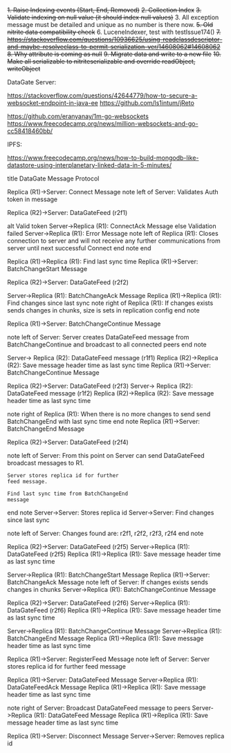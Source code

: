 ~~1. Raise Indexing events (Start, End, Removed)~~
~~2. Collection Index~~
~~3. Validate indexing on null value (it should index null values)~~
3. All exception message must be detailed and unique as no number is there now.
~~5. Old nitrite data compatibility check~~
6. LuceneIndexer, test with testIssue174()
~~7. https://stackoverflow.com/questions/10936625/using-readclassdescriptor-and-maybe-resolveclass-to-permit-serialization-ver/14608062#14608062~~
~~8. Why attribute is coming as null~~
~~9. Migrate data and write to a new file~~
~~10. Make all serializable to nitriteserializable and override readObject, writeObject~~

DataGate Server:

https://stackoverflow.com/questions/42644779/how-to-secure-a-websocket-endpoint-in-java-ee
https://github.com/ls1intum/jReto

https://github.com/eranyanay/1m-go-websockets
https://www.freecodecamp.org/news/million-websockets-and-go-cc58418460bb/

IPFS:

https://www.freecodecamp.org/news/how-to-build-mongodb-like-datastore-using-interplanetary-linked-data-in-5-minutes/









title DataGate Message Protocol


Replica (R1)->Server: Connect Message
note left of Server: Validates Auth token in message

Replica (R2)->Server: DataGateFeed (r2f1)

alt Valid token
    Server->Replica (R1): ConnectAck Message
else Validation failed
    Server->Replica (R1): Error Message
    note left of Replica (R1): 
        Closes connection to server
        and will not receive any further
        communications from server
        until next successful Connect
    end note
end

Replica (R1)->Replica (R1): Find last sync time
Replica (R1)->Server: BatchChangeStart Message

Replica (R2)->Server: DataGateFeed (r2f2)

Server->Replica (R1): BatchChangeAck Message
Replica (R1)->Replica (R1): Find changes since last sync
note right of Replica (R1): 
    If changes exists sends changes 
    in chunks, size is sets in replication
    config
end note

Replica (R1)->Server: BatchChangeContinue Message

note left of Server:
    Server creates DataGateFeed message
    from BatchChangeContinue and broadcast
    to all connected peers
end note

Server-> Replica (R2): DataGateFeed message (r1f1)
Replica (R2)->Replica (R2): Save message header time as last sync time
Replica (R1)->Server: BatchChangeContinue Message

Replica (R2)->Server: DataGateFeed (r2f3)
Server-> Replica (R2): DataGateFeed message (r1f2)
Replica (R2)->Replica (R2): Save message header time as last sync time

note right of Replica (R1): 
    When there is no more changes to send
    send BatchChangeEnd with last sync time
end note
Replica (R1)->Server: BatchChangeEnd Message

Replica (R2)->Server: DataGateFeed (r2f4)

note left of Server:
    From this point on Server can send 
    DataGateFeed broadcast messages to R1.
    
    Server stores replica id for further
    feed message.
    
    Find last sync time from BatchChangeEnd 
    message
end note
Server->Server: Stores replica id
Server->Server: Find changes since last sync

note left of Server:
    Changes found are: 
    r2f1, r2f2, r2f3, r2f4
end note

Replica (R2)->Server: DataGateFeed (r2f5)
Server->Replica (R1): DataGateFeed (r2f5)
Replica (R1)->Replica (R1): Save message header time as last sync time


Server->Replica (R1): BatchChangeStart Message
Replica (R1)->Server: BatchChangeAck Message
note left of Server: If changes exists sends changes in chunks
Server->Replica (R1): BatchChangeContinue Message

Replica (R2)->Server: DataGateFeed (r2f6)
Server->Replica (R1): DataGateFeed (r2f6)
Replica (R1)->Replica (R1): Save message header time as last sync time

Server->Replica (R1): BatchChangeContinue Message
Server->Replica (R1): BatchChangeEnd Message
Replica (R1)->Replica (R1): Save message header time as last sync time

Replica (R1)->Server: RegisterFeed Message
note left of Server: Server stores replica id for further feed message


Replica (R1)->Server: DataGateFeed Message
Server->Replica (R1): DataGateFeedAck Message
Replica (R1)->Replica (R1): Save message header time as last sync time

note right of Server: Broadcast DataGateFeed message to peers
Server->Replica (R1): DataGateFeed Message
Replica (R1)->Replica (R1): Save message header time as last sync time

Replica (R1)->Server: Disconnect Message
Server->Server: Removes replica id





